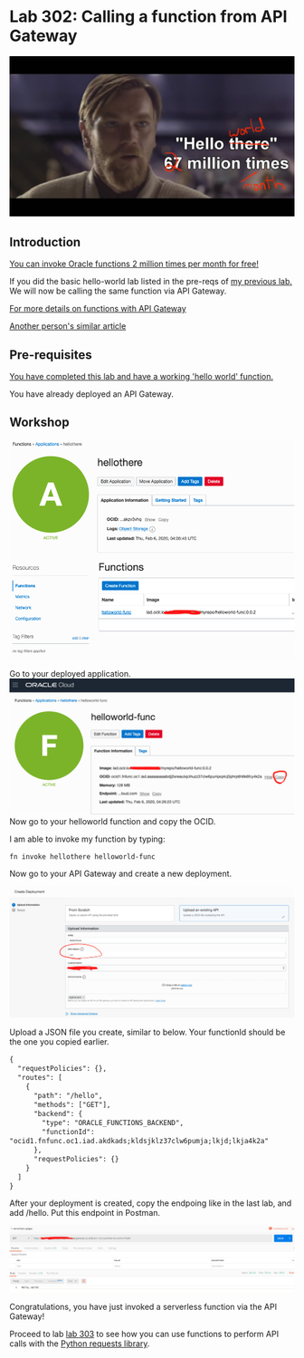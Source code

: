 # Lab 302: Calling a function from API Gateway

![](301screenshots/66.jpg) 

## Introduction

[You can invoke Oracle functions 2 million times per month for free!](https://www.oracle.com/cloud/cloud-native/functions/)

If you did the basic hello-world lab listed in the pre-reqs of [my previous lab.](https://github.com/GaryHostt/OCI_DevOps/blob/master/Lab300a.md) We will now be calling the same function via API Gateway.

[For more details on functions with API Gateway](https://docs.cloud.oracle.com/en-us/iaas/Content/APIGateway/Tasks/apigatewayusingfunctionsbackend.htm)

[Another person's similar article](https://technology.amis.nl/2020/01/01/oracle-cloud-serverless-functions-unleashed-exposing-oci-functions-through-api-gateway/)

## Pre-requisites

[You have completed this lab and have a working 'hello world' function.](https://www.oracle.com/webfolder/technetwork/tutorials/infographics/oci_faas_gettingstarted_quickview/functions_quickview_top/functions_quickview/index.html#localdevenv)

You have already deployed an API Gateway.

## Workshop

![](301screenshots/24.png) 

Go to your deployed application.
![](301screenshots/25.png) 
Now go to your helloworld function and copy the OCID.

I am able to invoke my function by typing:
```
fn invoke hellothere helloworld-func
```

Now go to your API Gateway and create a new deployment.

![](301screenshots/26.png) 

Upload a JSON file you create, similar to below. Your functionId should be the one you copied earlier.

```
{
  "requestPolicies": {},
  "routes": [
    {
      "path": "/hello",
      "methods": ["GET"],
      "backend": {
        "type": "ORACLE_FUNCTIONS_BACKEND",
        "functionId": "ocid1.fnfunc.oc1.iad.akdkads;kldsjklz37clw6pumja;lkjd;lkja4k2a"
      },
      "requestPolicies": {}
    }
  ]
}
```
After your deployment is created, copy the endpoing like in the last lab, and add /hello. Put this endpoint in Postman.

![](301screenshots/27.png) 

Congratulations, you have just invoked a serverless function via the API Gateway!

Proceed to lab [lab 303](https://github.com/GaryHostt/OCI_DevOps/blob/master/Lab303.md) to see how you can use functions to perform API calls with the [Python requests library](https://requests.readthedocs.io/en/master/). 









